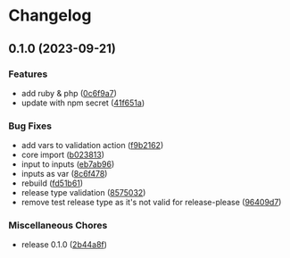 # Changelog

## 0.1.0 (2023-09-21)


### Features

* add ruby & php ([0c6f9a7](https://github.com/DXHeroes/gh-action-auto-release/commit/0c6f9a77919a5873ea45ebb8ae552082e334697d))
* update with npm secret ([41f651a](https://github.com/DXHeroes/gh-action-auto-release/commit/41f651aacc330eaa0c0947537ed11452dd59b6ad))


### Bug Fixes

* add vars to validation action ([f9b2162](https://github.com/DXHeroes/gh-action-auto-release/commit/f9b21626ec65174df72099fd22ced32e8e56c86e))
* core import ([b023813](https://github.com/DXHeroes/gh-action-auto-release/commit/b02381360ce7e460d717c02ed07a915c5081885b))
* input to inputs ([eb7ab96](https://github.com/DXHeroes/gh-action-auto-release/commit/eb7ab96e40a3d76e4f8a10895b5fc6d9f927f574))
* inputs as var ([8c6f478](https://github.com/DXHeroes/gh-action-auto-release/commit/8c6f4784fc16b1ada15ff3670412c28c97e167d0))
* rebuild ([fd51b61](https://github.com/DXHeroes/gh-action-auto-release/commit/fd51b614057f9bce71a776e1e534bbfb2163c3a8))
* release type validation ([8575032](https://github.com/DXHeroes/gh-action-auto-release/commit/8575032db4c5b30d20f82843204f7c4553e21ae5))
* remove test release type as it's not valid for release-please ([96409d7](https://github.com/DXHeroes/gh-action-auto-release/commit/96409d72ff4d8d45e2337dd531b5525b643158a6))


### Miscellaneous Chores

* release 0.1.0 ([2b44a8f](https://github.com/DXHeroes/gh-action-auto-release/commit/2b44a8fd1e4a1245f3c1e06a00a3ca24969b5c99))
